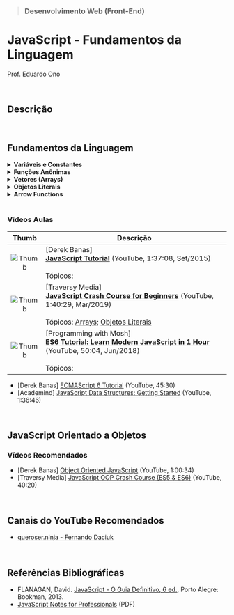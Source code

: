 > ### Desenvolvimento Web (Front-End)

# JavaScript - Fundamentos da Linguagem

Prof. Eduardo Ono

<br>

## Descrição

<br>

## Fundamentos da Linguagem

<details>
  <summary>
    <strong>Variáveis e Constantes</strong>
  </summary>
  <section markdown="1">

  * **_const_**

  ```js
  const pi = 3.14;
  pi = 3.1416;
  const e; // ERRO! Constante não inicializada
  ```

  * **_var_ e _let_ (ES6)**

  ```js
  var num = 10;
  num2 = 5; // ERRO! Variável não declarada

  for (i = 0; i < 6; i++)
  {
    console.log(i);
  }
  console.log('Valor de i = ' + i);


  for (var i = 0; i < 6; i++)
  {
    console.log(i);
  }
  console.log('Valor de i = ' + i);


  for (let i = 0; i < 10; i++)
  {
    console.log(i);
  }
  console.log('Valor de i = ' + i); // ERRO! A variável i não foi "definida".
  ```

  </section>
</details>

<details>
    <summary>
      <strong>Funções Anônimas</strong>
    </summary>

```js
//  Função tradicional:
function calcularIMC(peso, altura) {
    let imc = 0;
    if (peso > 0 && altura > 0) {
        imc = peso / (altura ** 2);
    }
    return imc;
}

let imc = calcularIMC(67, 1.73);
console.log(imc.toFixed(1));

// Função Anônima (função que não possui um nome):
const calcularImc = (peso, altura) => {
    let imc = 0;
    if (peso > 0 && altura > 0) {
        imc = peso / (altura ** 2);
    }
    return imc;
}

console.log(calcularImc(67, 1.73).toFixed(1));

// Função Anônima "auto-executável":
(function () {
    var now = new Date();
    var time = ("0" + now.getHours()).slice(-2) + ":" +
        ("0" + now.getMinutes()).slice(-2) + ":" +
        ("0" + now.getSeconds()).slice(-2);
    console.log(time);
})();
```

</details>

<details>
  <summary>
    <strong>Vetores (Arrays)</strong>
  </summary>

```js
const frutas = [ 'maçã', 'laranja', 'pera' ];
frutas[3] = 'uva'; // Cuidado!
frutas.push('manga'); // Insere como último elemento
frutas.unshift('morango'); // Insere como primeiro elemento
frutas.pop(); // Remove o último elemento
console.log(Array.isArray(frutas));
console.log(frutas);
console.log(frutas.indexOf('laranja'));

const coisas = [ 'maçã', 'laranja', 10, true ];
console.log(Array.isArray(frutas)); // => true
console.log(coisas);
 ```

</details>

<details>
  <summary>
    <strong>Objetos Literais</strong>
  </summary>

  * **Objetos**

  ```js
  const pessoa = {
    nome: 'Fulano',
    sobrenome: 'de tal',
    idade: 91,
    hobbies: [ 'música', 'filmes', 'esporte' ],
    endereco: {
      rua: 'Francisco Glicério',
      numero: 1,
      cidade: 'Campinas',
      uf: 'SP'
    },
  };

  console.log(pessoa);
  console.log(pessoa.nome, pessoa.sobrenome);
  console.log(pessoa.hobbies[1]); // => filmes
  console.log(pessoa.endereco.cidade); // Campinas

  pessoa.email = 'fulano@umbrella.com';
  console.log(pessoa);
  ```

  * **Vetor de Objetos**

```js
const musicas = [
  {
    id: 'aaaaaaaa',
    musica: 'Sultans of Swing',
    album: 'Dire Straits',
    artista: 'Dire Straits',
    ano: 1978,
  },
  {
    id: 'bbbbbbbb',
    musica: 'Tears in Heaven',
    album: 'Unplugged',
    artista: 'Eric Clapton',
    ano: 1992,
  },
  {
    id: 'ccccccccc',
    musica: 'So far Away',
    album: 'Brothers in Arms',
    artista: 'Dire Straits',
    ano: 1985,
  },
];

console.log(musicas);

const json = JSON.stringify(musicas);
console.log(json);

var str = '\n';
for (let i = 0; i < musicas.length; i++)
{
  str += 'Música: ' + musicas[i]['musica'] + '\n';
  str += 'Artista: ' + musicas[i]['artista'] + '\n';
  str += 'Album: ' + musicas[i]['album'] + '\n';
  str += 'Ano: ' + musicas[i]['ano'] +'\n\n';
}
console.log(str);

// ES6
str = '\n';
for (let i = 0; i < musicas.length; i++)
{
  str += `Música: ${musicas[i]['musica']}\n`;
  str += `Artista: ${musicas[i]['artista']}\n`;
  str += `Album: ${musicas[i]['album']}\n`;
  str += `Ano: ${musicas[i]['ano']}\n\n`;
}
console.log(str);

console.log('--- forEach ---');
musicas.forEach(function (elemento) {
  console.log(elemento.musica);
});

console.log('\n--- forEach (ES6) ---');
musicas.forEach( elemento => {
  console.log(elemento.musica);
});
```

</details>

<details>
    <summary>
      <strong>Arrow Functions</strong>
    </summary>

Função tradicional:

```js
function calcularIMC(peso, altura) {
    var imc = 0;
    if (peso > 0 && altura > 0) {
        imc = peso / (altura ** 2);
    }
    return imc;
}
```

Arrow Function:

```js
const imc = (peso, altura) => {
    var imc = 0;
    if (peso > 0 && altura > 0) {
        imc = peso / (altura ** 2);
    }
    return imc;
}

console.log(imc(68, 1.73).toFixed(1));

// ou

const imc = (peso, altura) => (peso > 0 && altura > 0) ? peso / (altura ** 2) : 0;

console.log(imc(68, 1.73).toFixed(1));
```

Arrow Function "auto-executável"

```js
(() => {
    var now = new Date();
    var time = ("0" + now.getHours()).slice(-2) + ":" +
        ("0" + now.getMinutes()).slice(-2) + ":" +
        ("0" + now.getSeconds()).slice(-2);
    console.log(time);
})();
```

  * **Arrow Function retornando um JSON**

```js
const pessoa = () => {
    return {"nome": "Fulano de Tal"};
}
// ou
const pessoa = () => ({"nome": "Fulano de Tal"});

console.log(pessoa());
```

</details>

<br>

### Vídeos Aulas

| Thumb | Descrição |
| :-: | --- |
| ![Thumb](https://img.youtube.com/vi/fju9ii8YsGs/default.jpg) | [Derek Banas]<br>[**JavaScript Tutorial**](https://www.youtube.com/watch?v=fju9ii8YsGs) (YouTube, 1:37:08, Set/2015)<br><br>Tópicos:
| ![Thumb](https://img.youtube.com/vi/hdI2bqOjy3c/default.jpg) | [Traversy Media]<br>[**JavaScript Crash Course for Beginners**](https://www.youtube.com/watch?v=hdI2bqOjy3c) (YouTube, 1:40:29, Mar/2019)<br><br>Tópicos: [Arrays](https://www.youtube.com/watch?v=hdI2bqOjy3c&t=1432s); [Objetos Literais](https://www.youtube.com/watch?v=hdI2bqOjy3c&t=1808s)
| ![Thumb](https://img.youtube.com/vi/NCwa_xi0Uuc/default.jpg) | [Programming with Mosh]<br>[**ES6 Tutorial: Learn Modern JavaScript in 1 Hour**](https://www.youtube.com/watch?v=NCwa_xi0Uuc) (YouTube, 50:04, Jun/2018)<br><br>Tópicos:


* [Derek Banas] [ECMAScript 6 Tutorial](https://youtu.be/Jakoi0G8lBg) (YouTube, 45:30)
* [Academind] [JavaScript Data Structures: Getting Started](https://youtu.be/41GSinwoMYA) (YouTube, 1:36:46)

<br>

## JavaScript Orientado a Objetos

### Vídeos Recomendados

* [Derek Banas] [Object Oriented JavaScript](https://youtu.be/O8wwnhdkPE4) (YouTube, 1:00:34)
* [Traversy Media] [JavaScript OOP Crash Course (ES5 & ES6)](https://youtu.be/vDJpGenyHaA) (YouTube, 40:20)

<br>

## Canais do YouTube Recomendados

* [queroser.ninja - Fernando Daciuk](https://www.youtube.com/channel/UCoMS25HuclMfa6IQJNcvh2w)

<br>

## Referências Bibliográficas

* FLANAGAN, David. [JavaScript - O Guia Definitivo, 6 ed.](https://www.academia.edu/40442620/JavaScript_O_Guia_Definitivo_v), Porto Alegre: Bookman, 2013.
* [JavaScript Notes for Professionals](https://goalkicker.com/HTML5Book/) (PDF)

<br>
